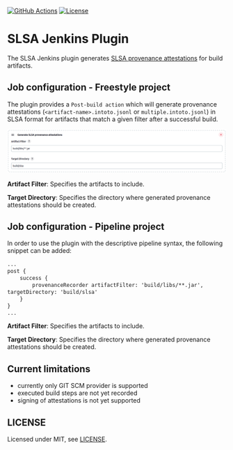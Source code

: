 [![GitHub Actions](https://github.com/jenkinsci/slsa-plugin/workflows/GitHub%20CI/badge.svg?branch=main)](https://github.com/jenkinsci/slsa-plugin/actions)
[![License](https://img.shields.io/badge/license-MIT-green.svg)](LICENSE)

# SLSA Jenkins Plugin

The SLSA Jenkins plugin generates [SLSA provenance attestations](https://slsa.dev/provenance/) for build artifacts.

## Job configuration - Freestyle project

The plugin provides a ```Post-build action``` which will generate provenance attestations
(`<artifact-name>.intoto.jsonl` or `multiple.intoto.jsonl`) in SLSA format for artifacts that
match a given filter after a successful build.

![job configuration](docs/images/jenkins-job-configuration.png)

**Artifact Filter**: Specifies the artifacts to include.

**Target Directory**: Specifies the directory where generated provenance attestations should be created.

## Job configuration - Pipeline project

In order to use the plugin with the descriptive pipeline syntax, the following snippet
can be added:

```
...
post {
    success {
        provenanceRecorder artifactFilter: 'build/libs/**.jar', targetDirectory: 'build/slsa'
    }
}
...
```

**Artifact Filter**: Specifies the artifacts to include.

**Target Directory**: Specifies the directory where generated provenance attestations should be created.

## Current limitations

* currently only GIT SCM provider is supported
* executed build steps are not yet recorded
* signing of attestations is not yet supported

## LICENSE

Licensed under MIT, see [LICENSE](LICENSE).

